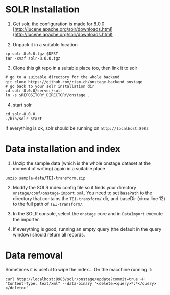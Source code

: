 # SOLR Installation

1) Get solr, the configuration is made for 8.0.0 [http://lucene.apache.org/solr/downloads.html](http://lucene.apache.org/solr/downloads.html)

2) Unpack it in a suitable location
```
cp solr-8.0.0.tgz $DEST
tar -xvzf solr-8.0.0.tgz
```

3) Clone this git repo in a suitable place too, then link it to solr
```
# go to a suitable directory for the whole backend
git clone https://github.com/rism-ch/onstage-backend onstage
# go back to your solr installation dir
cd solr-8.0.0/server/solr
ln -s $REPOSITORY_DIRECTORY/onstage .
```

4) start solr
```
cd solr-8.0.0
./bin/solr start
```

If everything is ok, solr should be running on ```http://localhost:8983```

# Data installation and index

1) Unzip the sample data (which is the whole onstage dataset at the moment of writing) again in a suitable place
```
unzip sample-data/TEI-transform.zip
```

2) Modify the SOLR index config file so it finds your directory ```onstage/conf/onstage-import.xml```. You need to set ```basePath``` to the directory that contains the ```TEI-transform/``` dir, and baseDir (circa line 12) to the full path of ```TEI-transform/```.

3) In the SOLR console, select the ```onstage``` core and in ```DataImport``` execute the importer.

4) If everything is good, running an empty query (the default in the query window) should return all records.

# Data removal

Sometimes it is useful to wipe the index... On the macchine running it:

```
curl http://localhost:8983/solr/onstage/update?commit=true -H "Content-Type: text/xml" --data-binary '<delete><query>*:*</query></delete>'
```